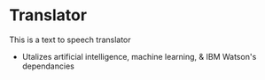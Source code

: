 # Translator
This is a text to speech translator
- Utalizes artificial intelligence, machine learning, & IBM Watson's dependancies

